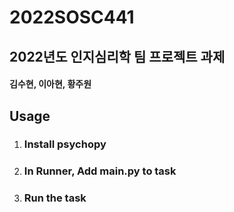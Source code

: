 # 2022SOSC441

## 2022년도 인지심리학 팀 프로젝트 과제

#### 김수현, 이아현, 황주원

## Usage

1. ### Install psychopy
2. ### In Runner, Add main.py to task
3. ### Run the task